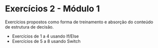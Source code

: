 # Exercícios 2 - Módulo 1

Exercícios propostos como forma de treinamento e absorção do conteúdo de estrutura de decisão.
  - Exercícios de 1 a 4 usando If/Else
  - Exercícios de 5 a 8 usando Switch
